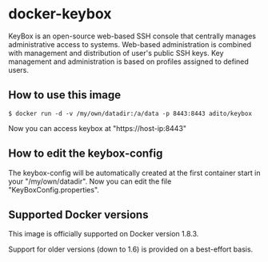 # docker-keybox
KeyBox is an open-source web-based SSH console that centrally manages administrative access to systems.
Web-based administration is combined with management and distribution of user's public SSH keys.
Key management and administration is based on profiles assigned to defined users.


## How to use this image
	$ docker run -d -v /my/own/datadir:/a/data -p 8443:8443 adito/keybox
Now you can access keybox at  "https://host-ip:8443"

## How to edit the keybox-config

The keybox-config will be automatically created at the first container start in your "/my/own/datadir".
Now you can edit the file "KeyBoxConfig.properties".

## Supported Docker versions

This image is officially supported on Docker version 1.8.3.

Support for older versions (down to 1.6) is provided on a best-effort basis.


